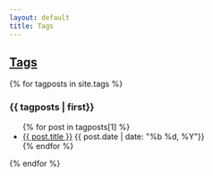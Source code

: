 ```yaml
---
layout: default
title: Tags
---
```

## [Tags]({{page.url}})
{% for tagposts in site.tags %}
  <h3 class="tagheading"><a name="{{ tagposts | first}}">{{ tagposts | first}}</a></h3>
  <ul class="tagposts">
    {% for post in tagposts[1] %}
<li>
<a href="{{ post.url }}"> {{ post.title }}</a>
<span class="archivedate">{{ post.date | date: "%b %d, %Y"}}</span>
</li>
    {% endfor %}
  </ul>
{% endfor %}
